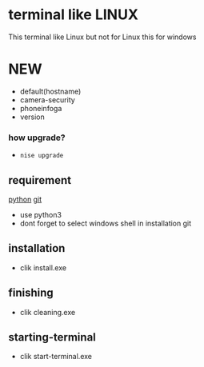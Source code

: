 # terminal like LINUX
This terminal like Linux but not for Linux this for windows

# NEW
* default(hostname)
* camera-security
* phoneinfoga
* version

### how upgrade?
* `nise upgrade`
## requirement

<a href="https://www.python.org/downloads/">python</a>
<a href="https://git-scm.com/downloads">git</a>
* use python3
* dont forget to select windows shell in installation git
## installation

* clik install.exe

## finishing
* clik cleaning.exe

## starting-terminal
* clik start-terminal.exe
